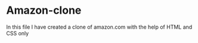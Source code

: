 # Amazon-clone
In this file I have created a clone of amazon.com with the help of HTML and CSS only 
